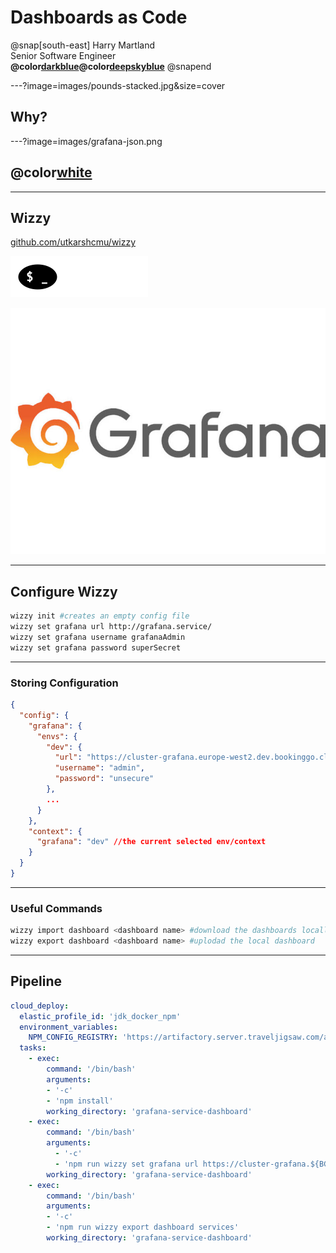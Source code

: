 # Dashboards as Code

@snap[south-east]
Harry Martland  
Senior Software Engineer  
**@color[darkblue](Booking)@color[deepskyblue](Go)**
@snapend

---?image=images/pounds-stacked.jpg&size=cover

## Why?

---?image=images/grafana-json.png

## @color[white](Grafana)

---

## Wizzy

[github.com/utkarshcmu/wizzy](github.com/utkarshcmu/wizzy)

![Wizzy Logo](images/wizzy-logo.png)

![Grafana Logo](images/grafana-logo.jpg)

---

## Configure Wizzy

```bash
wizzy init #creates an empty config file
wizzy set grafana url http://grafana.service/
wizzy set grafana username grafanaAdmin
wizzy set grafana password superSecret
```

---

### Storing Configuration

```json
{
  "config": {
    "grafana": {
      "envs": {
        "dev": {
          "url": "https://cluster-grafana.europe-west2.dev.bookinggo.cloud",
          "username": "admin",
          "password": "unsecure"
        },
        ...
      }
    },
    "context": {
      "grafana": "dev" //the current selected env/context
    }
  }
}
```

---

### Useful Commands
```bash
wizzy import dashboard <dashboard name> #download the dashboards locally
wizzy export dashboard <dashboard name> #uplodad the local dashboard
```
---

## Pipeline
```yaml
cloud_deploy:
  elastic_profile_id: 'jdk_docker_npm'
  environment_variables:
    NPM_CONFIG_REGISTRY: 'https://artifactory.server.traveljigsaw.com/artifactory/api/npm/npm/'
  tasks:
    - exec:
        command: '/bin/bash'
        arguments:
        - '-c'
        - 'npm install'
        working_directory: 'grafana-service-dashboard'
    - exec:
        command: '/bin/bash'
        arguments:
          - '-c'
          - 'npm run wizzy set grafana url https://cluster-grafana.${BG_CLOUD_DC}.${BG_CLOUD_ENVIRONMENT}.bookinggo.cloud'
        working_directory: 'grafana-service-dashboard'
    - exec:
        command: '/bin/bash'
        arguments:
        - '-c'
        - 'npm run wizzy export dashboard services'
        working_directory: 'grafana-service-dashboard'
```